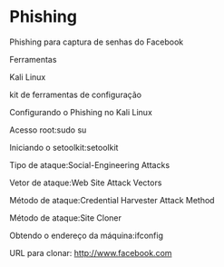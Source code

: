 # Phishing
Phishing para captura de senhas do Facebook

Ferramentas

  Kali Linux
  
  kit de ferramentas de configuração
  
Configurando o Phishing no Kali Linux
  
  Acesso root:sudo su
  
  Iniciando o setoolkit:setoolkit
  
  Tipo de ataque:Social-Engineering Attacks
  
  Vetor de ataque:Web Site Attack Vectors
  
  Método de ataque:Credential Harvester Attack Method
  
  Método de ataque:Site Cloner
  
  Obtendo o endereço da máquina:ifconfig
  
  URL para clonar: http://www.facebook.com

